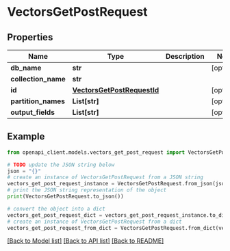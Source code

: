 # VectorsGetPostRequest


## Properties

Name | Type | Description | Notes
------------ | ------------- | ------------- | -------------
**db_name** | **str** |  | [optional] 
**collection_name** | **str** |  | 
**id** | [**VectorsGetPostRequestId**](VectorsGetPostRequestId.md) |  | [optional] 
**partition_names** | **List[str]** |  | [optional] 
**output_fields** | **List[str]** |  | [optional] 

## Example

```python
from openapi_client.models.vectors_get_post_request import VectorsGetPostRequest

# TODO update the JSON string below
json = "{}"
# create an instance of VectorsGetPostRequest from a JSON string
vectors_get_post_request_instance = VectorsGetPostRequest.from_json(json)
# print the JSON string representation of the object
print(VectorsGetPostRequest.to_json())

# convert the object into a dict
vectors_get_post_request_dict = vectors_get_post_request_instance.to_dict()
# create an instance of VectorsGetPostRequest from a dict
vectors_get_post_request_from_dict = VectorsGetPostRequest.from_dict(vectors_get_post_request_dict)
```
[[Back to Model list]](../README.md#documentation-for-models) [[Back to API list]](../README.md#documentation-for-api-endpoints) [[Back to README]](../README.md)


